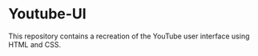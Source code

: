 # Youtube-UI
This repository contains a recreation of the YouTube user interface using HTML and CSS. 
